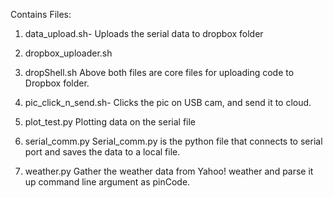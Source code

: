 Contains Files:

1. data_upload.sh-
Uploads the serial data to dropbox folder

2. dropbox_uploader.sh
3. dropShell.sh
Above both files are core files for uploading code to Dropbox folder.

4. pic_click_n_send.sh-
Clicks the pic on USB cam, and send it to cloud.

5. plot_test.py
Plotting data on the serial file

6. serial_comm.py
Serial_comm.py is the python file that connects to serial port and saves the data to a local file.

7. weather.py
Gather the  weather data from Yahoo! weather and parse it up
command line argument as pinCode.



